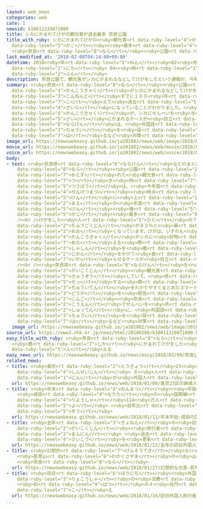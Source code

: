 ```yaml
---
layout: web_news
categories: web
cate: 1
newsid: k10011319871000
title: シカにかまれてけがの観光客が過去最多 奈良公園
title_with_ruby: シカにかまれてけがの<ruby>観光客<rt data-ruby-level="4">かんこうきゃく</rt></ruby>が<ruby>過去<rt
  data-ruby-level="5">かこ</rt></ruby><ruby>最多<rt data-ruby-level="4">さいた</rt></ruby>
  <ruby>奈良<rt data-ruby-level="8">なら</rt></ruby><ruby>公園<rt data-ruby-level="2">こうえん</rt></ruby>
last_modified_at: '2018-02-08T04:14:00+09:00'
datetime: 2018<ruby>年<rt data-ruby-level="1">ねん</rt></ruby>02<ruby>月<rt data-ruby-level="1">がつ</rt></ruby>08<ruby>日<rt
  data-ruby-level="1">にち</rt></ruby> 04<ruby>時<rt data-ruby-level="2">じ</rt></ruby>14<ruby>分<rt
  data-ruby-level="2">ふん</rt></ruby>
description: 奈良公園で、観光客がシカにかまれるなどしてけがをしたという通報が、今年度すでに１６０件を超えて過去最多になっていることがわかりました。外国人観光客が、シカにせんべいを与える際にかまれるケースが目立ち、奈良県は、外国語で注意を促すポスターを貼るなど対策をとることにしています。
summary: <ruby>奈良<rt data-ruby-level="8">なら</rt></ruby><ruby>公園<rt data-ruby-level="2">こうえん</rt></ruby>で、<ruby>観光客<rt
  data-ruby-level="4">かんこうきゃく</rt></ruby>がシカにかまれるなどしてけがをしたという<ruby>通報<rt data-ruby-level="5">つうほう</rt></ruby>が、<ruby>今年度<rt
  data-ruby-level="3">こんねんど</rt></ruby>すでに１６０<ruby>件<rt data-ruby-level="5">けん</rt></ruby>を<ruby>超<rt
  data-ruby-level="7">こ</rt></ruby>えて<ruby>過去<rt data-ruby-level="5">かこ</rt></ruby><ruby>最多<rt
  data-ruby-level="4">さいた</rt></ruby>になっていることがわかりました。<ruby>外国人<rt data-ruby-level="2">がいこくじん</rt></ruby><ruby>観光客<rt
  data-ruby-level="4">かんこうきゃく</rt></ruby>が、シカにせんべいを<ruby>与<rt data-ruby-level="7">あた</rt></ruby>える<ruby>際<rt
  data-ruby-level="5">さい</rt></ruby>にかまれるケースが<ruby>目立<rt data-ruby-level="1">めだ</rt></ruby>ち、<ruby>奈良県<rt
  data-ruby-level="8">ならけん</rt></ruby>は、<ruby>外国語<rt data-ruby-level="2">がいこくご</rt></ruby>で<ruby>注意<rt
  data-ruby-level="3">ちゅうい</rt></ruby>を<ruby>促<rt data-ruby-level="7">うなが</rt></ruby>すポスターを<ruby>貼<rt
  data-ruby-level="7">は</rt></ruby>るなど<ruby>対策<rt data-ruby-level="6">たいさく</rt></ruby>をとることにしています。
image_url: https://newswebeasy.github.io/ja201802/news/web/image/2018/02/08/K10011319871_1802080454_1802080506_01_03.jpg
movie_url: https://newswebeasy.github.io/ja201802/news/web/movie/2018/02/08/k10011319871_201802080454_201802080506.mp4
voice_url: https://newswebeasy.github.io/ja201802/news/web/voice/2018/02/08/k10011319871_201802080454_201802080506.mp3
body:
- text: <ruby>奈良県<rt data-ruby-level="8">ならけん</rt></ruby>などのまとめによりますと、<ruby>奈良<rt
    data-ruby-level="8">なら</rt></ruby><ruby>公園<rt data-ruby-level="2">こうえん</rt></ruby>を<ruby>訪<rt
    data-ruby-level="7">おとず</rt></ruby>れた<ruby>観光客<rt data-ruby-level="4">かんこうきゃく</rt></ruby>がシカにかまれたり<ruby>突<rt
    data-ruby-level="7">つ</rt></ruby>き<ruby>飛<rt data-ruby-level="7">と</rt></ruby>ばされたりしてけがをしたという<ruby>通報<rt
    data-ruby-level="5">つうほう</rt></ruby>は、<ruby>今年度<rt data-ruby-level="3">こんねんど</rt></ruby>、<ruby>先月末<rt
    data-ruby-level="4">せんげつまつ</rt></ruby><ruby>時点<rt data-ruby-level="2">じてん</rt></ruby>で、すでに１６４<ruby>件<rt
    data-ruby-level="5">けん</rt></ruby>に<ruby>上<rt data-ruby-level="1">のぼ</rt></ruby>っていて、<ruby>前<rt
    data-ruby-level="2">まえ</rt></ruby>の<ruby>年度<rt data-ruby-level="3">ねんど</rt></ruby>より４６<ruby>件<rt
    data-ruby-level="5">けん</rt></ruby><ruby>増<rt data-ruby-level="5">ふ</rt></ruby>えて<ruby>過去<rt
    data-ruby-level="5">かこ</rt></ruby><ruby>最多<rt data-ruby-level="4">さいた</rt></ruby>になっています。<br
    /><br />けがをした<ruby>人<rt data-ruby-level="1">ひと</rt></ruby>の７９％は<ruby>外国人<rt data-ruby-level="2">がいこくじん</rt></ruby>で、このうち<ruby>中国人<rt
    data-ruby-level="2">ちゅうごくじん</rt></ruby>が８３％と<ruby>最<rt data-ruby-level="4">もっと</rt></ruby>も<ruby>多<rt
    data-ruby-level="2">おお</rt></ruby>くなっています。けがは、いずれも<ruby>軽傷<rt data-ruby-level="6">けいしょう</rt></ruby>ですが、<ruby>観光客<rt
    data-ruby-level="4">かんこうきゃく</rt></ruby>がシカに<ruby>好物<rt data-ruby-level="4">こうぶつ</rt></ruby>のせんべいを<ruby>与<rt
    data-ruby-level="7">あた</rt></ruby>える<ruby>際<rt data-ruby-level="5">さい</rt></ruby>、<ruby>写真<rt
    data-ruby-level="3">しゃしん</rt></ruby>を<ruby>撮<rt data-ruby-level="7">と</rt></ruby>ろうとじらしたり、<ruby>時間<rt
    data-ruby-level="2">じかん</rt></ruby>をかけて<ruby>食<rt data-ruby-level="2">た</rt></ruby>べさせたりして<ruby>怒<rt
    data-ruby-level="7">いか</rt></ruby>らせるケースが<ruby>目立<rt data-ruby-level="1">めだ</rt></ruby>っているということです。<br
    /><br /><ruby>奈良県<rt data-ruby-level="8">ならけん</rt></ruby>を<ruby>訪<rt data-ruby-level="7">おとず</rt></ruby>れる<ruby>外国人<rt
    data-ruby-level="2">がいこくじん</rt></ruby><ruby>観光客<rt data-ruby-level="4">かんこうきゃく</rt></ruby>は<ruby>急増<rt
    data-ruby-level="5">きゅうぞう</rt></ruby>していて、<ruby>県<rt data-ruby-level="3">けん</rt></ruby>は、シカと<ruby>接<rt
    data-ruby-level="5">せっ</rt></ruby>する<ruby>際<rt data-ruby-level="5">さい</rt></ruby>の<ruby>注意点<rt
    data-ruby-level="3">ちゅういてん</rt></ruby>をわかりやすくまとめたスマートフォンで<ruby>見<rt data-ruby-level="1">み</rt></ruby>られる<ruby>動画<rt
    data-ruby-level="3">どうが</rt></ruby>を<ruby>配信<rt data-ruby-level="4">はいしん</rt></ruby>しているほか、<ruby>今後<rt
    data-ruby-level="2">こんご</rt></ruby><ruby>奈良<rt data-ruby-level="8">なら</rt></ruby><ruby>公園<rt
    data-ruby-level="2">こうえん</rt></ruby>でせんべいを<ruby>売<rt data-ruby-level="2">う</rt></ruby>る<ruby>出店<rt
    data-ruby-level="2">しゅってん</rt></ruby>に、<ruby>外国語<rt data-ruby-level="2">がいこくご</rt></ruby>で<ruby>注意<rt
    data-ruby-level="3">ちゅうい</rt></ruby>を<ruby>促<rt data-ruby-level="7">うなが</rt></ruby>すポスターを<ruby>貼<rt
    data-ruby-level="7">は</rt></ruby>るなど<ruby>対策<rt data-ruby-level="6">たいさく</rt></ruby>をとることにしています。
  image_url: https://newswebeasy.github.io/ja201802/news/web/image/2018/02/08/K10011319871_1802072312_1802080414_01_03.jpg
source_url: https://www3.nhk.or.jp/news/html/20180208/k10011319871000.html
easy_title_with_ruby: <ruby>奈良<rt data-ruby-level="8">なら</rt></ruby><ruby>公園<rt data-ruby-level="2">こうえん</rt></ruby>
  <ruby>鹿<rt data-ruby-level="7">しか</rt></ruby>にかまれてけがをした<ruby>人<rt data-ruby-level="1">ひと</rt></ruby>が<ruby>増<rt
  data-ruby-level="5">ふ</rt></ruby>える
easy_news_url: https://newswebeasy.github.io/news/easy/2018/02/09/奈良公園-鹿にかまれてけがをした人が増える
related_news:
- title: <ruby>東京<rt data-ruby-level="2">とうきょう</rt></ruby>23<ruby>区<rt data-ruby-level="3">く</rt></ruby>の<ruby>新成人<rt
    data-ruby-level="4">しんせいじん</rt></ruby> ８<ruby>人<rt data-ruby-level="1">にん</rt></ruby>に１<ruby>人<rt
    data-ruby-level="1">にん</rt></ruby>が<ruby>外国人<rt data-ruby-level="2">がいこくじん</rt></ruby>
  url: https://newswebeasy.github.io/news/web/2018/01/08/東京23区の新成人-8人に1人が外国人
- title: <ruby>年末<rt data-ruby-level="4">ねんまつ</rt></ruby><ruby>年始<rt data-ruby-level="3">ねんし</rt></ruby>
    <ruby>成田<rt data-ruby-level="4">なりた</rt></ruby>の<ruby>国際線<rt data-ruby-level="5">こくさいせん</rt></ruby><ruby>利用者<rt
    data-ruby-level="4">りようしゃ</rt></ruby>114<ruby>万人<rt data-ruby-level="2">まんにん</rt></ruby><ruby>余<rt
    data-ruby-level="5">よ</rt></ruby> <ruby>前年比<rt data-ruby-level="5">ぜんねんひ</rt></ruby>５％<ruby>増<rt
    data-ruby-level="5">ぞう</rt></ruby>
  url: https://newswebeasy.github.io/news/web/2018/01/11/年末年始-成田の国際線利用者114万人余-前年比5増
- title: <ruby>去年<rt data-ruby-level="3">きょねん</rt></ruby>の<ruby>訪日<rt data-ruby-level="6">ほうにち</rt></ruby><ruby>外国人<rt
    data-ruby-level="2">がいこくじん</rt></ruby><ruby>旅行者<rt data-ruby-level="3">りょこうしゃ</rt></ruby>は２８６９<ruby>万人<rt
    data-ruby-level="2">まんにん</rt></ruby> <ruby>過去<rt data-ruby-level="5">かこ</rt></ruby><ruby>最高<rt
    data-ruby-level="4">さいこう</rt></ruby>を<ruby>更新<rt data-ruby-level="7">こうしん</rt></ruby>
  url: https://newswebeasy.github.io/news/web/2018/01/12/去年の訪日外国人旅行者は2869万人-過去最高を更新
- title: <ruby>幻想的<rt data-ruby-level="7">げんそうてき</rt></ruby>な<ruby>光景<rt data-ruby-level="4">こうけい</rt></ruby>
    <ruby>若草山<rt data-ruby-level="6">わかくさやま</rt></ruby>の<ruby>山焼<rt data-ruby-level="4">やまや</rt></ruby>き
    <ruby>奈良<rt data-ruby-level="8">なら</rt></ruby>
  url: https://newswebeasy.github.io/news/web/2018/01/27/幻想的な光景-若草山の山焼き-奈良
- title: <ruby>訪日<rt data-ruby-level="6">ほうにち</rt></ruby><ruby>外国人<rt data-ruby-level="2">がいこくじん</rt></ruby><ruby>旅行者<rt
    data-ruby-level="3">りょこうしゃ</rt></ruby>の<ruby>消費<rt data-ruby-level="4">しょうひ</rt></ruby>
    <ruby>初<rt data-ruby-level="4">はつ</rt></ruby>の４<ruby>兆円<rt data-ruby-level="4">ちょうえん</rt></ruby><ruby>超<rt
    data-ruby-level="7">こ</rt></ruby>え
  url: https://newswebeasy.github.io/news/web/2018/01/16/訪日外国人旅行者の消費-初の4兆円超え
...
```

